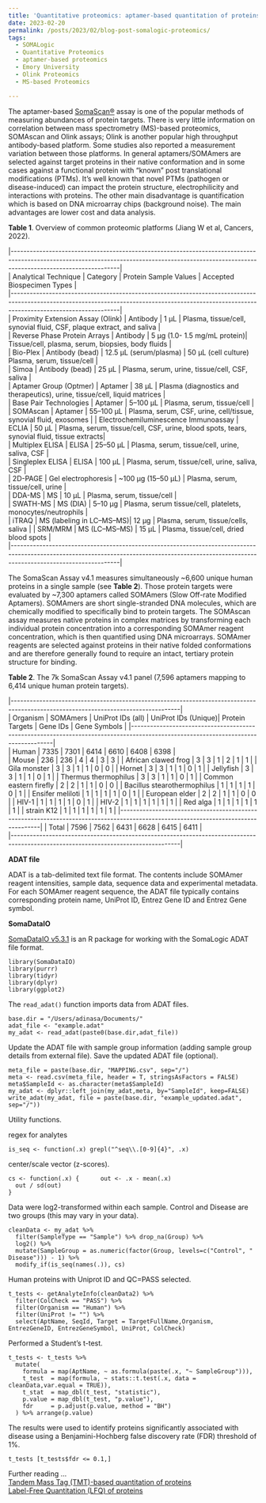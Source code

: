 ```yaml
---
title: 'Quantitative proteomics: aptamer-based quantitation of proteins'
date: 2023-02-20
permalink: /posts/2023/02/blog-post-somalogic-proteomics/
tags:
  - SOMALogic
  - Quantitative Proteomics
  - aptamer-based proteomics
  - Emory University
  - Olink Proteomics
  - MS-based Proteomics

---  
```

The aptamer-based [SomaScan®](https://somalogic.com) assay is one of the popular methods of measuring abundances of protein targets. There is very little information on correlation between mass spectrometry (MS)-based proteomics, SOMAscan and Olink assays; Olink is another popular high throughput antibody-based platform. Some studies also reported a measurement variation between those platforms. In general aptamers/SOMAmers are selected against target proteins in their native conformation and in some cases against a functional protein with “known” post translational modifications (PTMs). It’s well known that novel PTMs (pathogen or disease-induced) can impact the protein structure, electrophilicity and interactions with proteins. The other main disadvantage is quantification which is based on DNA microarray chips (background noise). The main advantages are lower cost and data analysis.  

**Table 1**. Overview of common proteomic platforms (Jiang W et al, Cancers, 2022).  
 
|----------------------------------------------------------------------------------------------------------------------------------------------------------------------------------------------|  
| Analytical Technique			| Category 		   | Protein Sample Values 	  | Accepted Biospecimen Types 						   		       |  
|----------------------------------------------------------------------------------------------------------------------------------------------------------------------------------------------|  
| Proximity Extension Assay (Olink)	| Antibody 		   | 1 µL			  | Plasma, tissue/cell, synovial fluid, CSF, plaque extract, and saliva	   	       |  
| Reverse Phase Protein Arrays		| Antibody 		   | 5 µg (1.0- 1.5 mg/mL protein)| Tissue/cell, plasma, serum, biopsies, body fluids			   		       |  
| Bio-Plex				| Antibody (bead)	   | 12.5 µL (serum/plasma) 	  | 50 µL (cell culture)	Plasma, serum, tissue/cell			   	       | 			
| Simoa					| Antibody (bead)	   | 25 µL			  | Plasma, serum, urine, tissue/cell, CSF, saliva 			    	     	       |  
| Aptamer Group (Optmer)		| Aptamer		   | 38 µL			  | Plasma (diagnostics and therapeutics), urine, tissue/cell, liquid matrices 		       |  
| Base Pair Technologies		| Aptamer		   | 5–100 µL			  | Plasma, serum, tissue/cell								       |  
| SOMAscan				| Aptamer		   | 55–100 µL			  | Plasma, serum, CSF, urine, cell/tissue, synovial fluid, exosomes 	   		       | 
| Electrochemiluminescence Immunoassay	| ECLIA			   | 50 µL			  | Plasma, serum, tissue/cell, CSF, urine, blood spots, tears, synovial fluid, tissue extracts|	  
| Multiplex ELISA			| ELISA			   | 25–50 µL			  | Plasma, serum, tissue/cell, urine, saliva, CSF				   	       |  
| Singleplex ELISA			| ELISA			   | 100 µL			  | Plasma, serum, tissue/cell, urine, saliva, CSF					       |  
| 2D-PAGE				| Gel electrophoresis	   | ~100 µg (15–50 µL)		  | Plasma, serum, tissue/cell, urine 					   		       |  
| DDA-MS				| MS			   | 10 µL			  | Plasma, serum, tissue/cell 						   		       |  
| SWATH-MS				| MS (DIA)		   | 5–10 µg			  | Plasma, serum tissue/cell, platelets, monocytes/neutrophils 		   	       |  
| iTRAQ					| MS (labeling in LC–MS–MS)| 12 µg			  | Plasma, serum, tissue/cells, saliva 					   	       | 
| SRM/MRM				| MS (LC–MS–MS) 	   | 15 µL			  | Plasma, tissue/cell, dried blood spots 				   	               |  
|----------------------------------------------------------------------------------------------------------------------------------------------------------------------------------------------|    

The SomaScan Assay v4.1 measures simultaneously ~6,600 unique human proteins in a single sample (see **Table 2**). Those protein targets were evaluated by ~7,300 aptamers called SOMAmers (Slow Off-rate Modified Aptamers). SOMAmers are short single-stranded DNA molecules, which are chemically modified to specifically bind to protein targets. The SOMAscan assay measures native proteins in complex matrices by transforming each individual protein concentration into a corresponding SOMAmer reagent concentration, which is then quantified using DNA microarrays. SOMAmer reagents are selected against proteins in their native folded conformations and are therefore generally found to require an intact, tertiary protein structure for binding.  

**Table 2**. The 7k SomaScan Assay v4.1 panel (7,596 aptamers mapping to 6,414 unique human protein targets).  
 
|-----------------------------------------------------------------------------------------------------------------------------------|  
| 	Organism		| SOMAmers | UniProt IDs (all) | UniProt IDs (Unique)|  Protein Targets | Gene IDs   | Gene Symbols |
|-----------------------------------------------------------------------------------------------------------------------------------|  
| Human 			| 7335	   | 7301  	       | 6414   	     |  6610	        | 6408       | 6398	    |  
| Mouse				|  236	   |  236  	       |    4   	     |     4	        |    3	     |    3         |
| African clawed frog		|    3	   |    3  	       |    1   	     |     2	        |    1	     |    1	    |
| Gila monster			|    3	   |    3  	       |    1   	     |     1            |    0	     |    0	    |
| Hornet			|    3	   |    3  	       |    1   	     |     1            |    0	     |    1         |
| Jellyfish			|    3	   |    3  	       |    1   	     |     1            |    0	     |    1	    |
| Thermus thermophilus		|    3 	   |    3  	       |    1   	     |     1            |    0	     |    1         |
| Common eastern firefly	|    2     |    2  	       |    1   	     |     1            |    0	     |    0         |
| Bacillus stearothermophilus	|    1     |    1  	       |    1   	     |     1            |    0	     |    1	    |
| Ensifer meliloti		|    1     |    1  	       |    1   	     |     1            |    0	     |    1	    |
| European elder		|    2     |    2  	       |    1   	     |     1            |    0	     |    0	    |
| HIV-1				|    1     |    1  	       |    1   	     |     1            |    0	     |    1	    |
| HIV-2				|    1     |    1  	       |    1   	     |     1            |    1	     |    1	    |
| Red alga			|    1     |    1  	       |    1   	     |     1            |    1	     |    1	    |
| strain K12			|    1     |    1  	       |    1    	     |     1            |    1	     |    1	    |
|-----------------------------------------------------------------------------------------------------------------------------------|
| Total				| 7596     | 7562              | 6431                |  6628	        | 6415       | 6411         |	
|-----------------------------------------------------------------------------------------------------------------------------------|  

**ADAT file**
  
ADAT is a tab-delimited text file format. The contents include SOMAmer reagent intensities, sample data, sequence data and experimental metadata. For each SOMAmer reagent sequence, the ADAT file typically contains corresponding protein name, UniProt ID, Entrez Gene ID and Entrez Gene symbol.  

**SomaDataIO**  

[SomaDataIO v5.3.1](https://somalogic.github.io/SomaDataIO/index.html) is an R package for working with the SomaLogic ADAT file format.  

```  
library(SomaDataIO)
library(purrr)
library(tidyr)
library(dplyr)
library(ggplot2)  
```

The `read_adat()` function imports data from ADAT files.  

```  
base.dir = "/Users/adinasa/Documents/"
adat_file <- "example.adat"
my_adat <- read_adat(paste0(base.dir,adat_file))  
```  

Update the ADAT file with sample group information (adding sample group details from external file). Save the updated ADAT file (optional).  

```  
meta_file = paste(base.dir, "MAPPING.csv", sep="/")  
meta <- read.csv(meta_file, header = T, stringsAsFactors = FALSE)  
meta$SampleId <- as.character(meta$SampleId)  
my_adat <- dplyr::left_join(my_adat,meta, by="SampleId", keep=FALSE)
write_adat(my_adat, file = paste(base.dir, "example_updated.adat", sep="/"))  
```  

Utility functions.  

regex for analytes

```  
is_seq <- function(.x) grepl("^seq\\.[0-9]{4}", .x)  
```  

center/scale vector (z-scores).  

```  
cs <- function(.x) {      out <- .x - mean(.x)  
  out / sd(out)       
}
```  

Data were log2-transformed within each sample. Control and Disease are two groups (this may vary in your data).  

```  
cleanData <- my_adat %>% 
  filter(SampleType == "Sample") %>% drop_na(Group) %>% 
  log2() %>% 
  mutate(SampleGroup = as.numeric(factor(Group, levels=c("Control", " Disease"))) - 1) %>% 
  modify_if(is_seq(names(.)), cs)
```  

Human proteins with Uniprot ID and QC=PASS selected.  

```  
t_tests <- getAnalyteInfo(cleanData2) %>% 
  filter(ColCheck == "PASS") %>% 
  filter(Organism == "Human") %>%
  filter(UniProt != "") %>%
  select(AptName, SeqId, Target = TargetFullName,Organism, EntrezGeneID, EntrezGeneSymbol, UniProt, ColCheck)
```  

Performed a Student’s t-test.  

```  
t_tests <- t_tests %>% 
  mutate(
    formula = map(AptName, ~ as.formula(paste(.x, "~ SampleGroup"))), 
    t_test  = map(formula, ~ stats::t.test(.x, data = cleanData,var.equal = TRUE)),  
    t_stat  = map_dbl(t_test, "statistic"),            
    p.value = map_dbl(t_test, "p.value"),              
    fdr     = p.adjust(p.value, method = "BH")         
  ) %>% arrange(p.value)
```  
  
The results were used to identify proteins significantly associated with disease using a Benjamini-Hochberg false discovery rate (FDR) threshold of 1%.  

```
t_tests [t_tests$fdr <= 0.1,]
```  

Further reading ...   
[Tandem Mass Tag (TMT)-based quantitation of proteins](https://adinasarapu.github.io/posts/2020/01/blog-post-tmt/)  
[Label-Free Quantitation (LFQ) of proteins](https://adinasarapu.github.io/posts/2018/04/blog-post-lfq/)  
